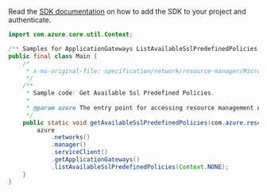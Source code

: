 Read the [SDK documentation](https://github.com/Azure/azure-sdk-for-java/blob/azure-resourcemanager_2.11.0/sdk/resourcemanager/azure-resourcemanager/README.md) on how to add the SDK to your project and authenticate.

```java
import com.azure.core.util.Context;

/** Samples for ApplicationGateways ListAvailableSslPredefinedPolicies. */
public final class Main {
    /*
     * x-ms-original-file: specification/network/resource-manager/Microsoft.Network/stable/2021-05-01/examples/ApplicationGatewayAvailableSslOptionsPredefinedPoliciesGet.json
     */
    /**
     * Sample code: Get Available Ssl Predefined Policies.
     *
     * @param azure The entry point for accessing resource management APIs in Azure.
     */
    public static void getAvailableSslPredefinedPolicies(com.azure.resourcemanager.AzureResourceManager azure) {
        azure
            .networks()
            .manager()
            .serviceClient()
            .getApplicationGateways()
            .listAvailableSslPredefinedPolicies(Context.NONE);
    }
}
```
